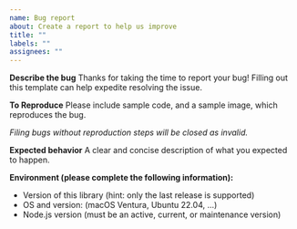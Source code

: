 ```yaml
---
name: Bug report
about: Create a report to help us improve
title: ""
labels: ""
assignees: ""
---
```


**Describe the bug**
Thanks for taking the time to report your bug! Filling out this template can help expedite resolving the issue.

**To Reproduce**
Please include sample code, and a sample image, which reproduces the bug.

_Filing bugs without reproduction steps will be closed as invalid._

**Expected behavior**
A clear and concise description of what you expected to happen.

**Environment (please complete the following information):**

- Version of this library (hint: only the last release is supported)
- OS and version: (macOS Ventura, Ubuntu 22.04, ...)
- Node.js version (must be an active, current, or maintenance version)
